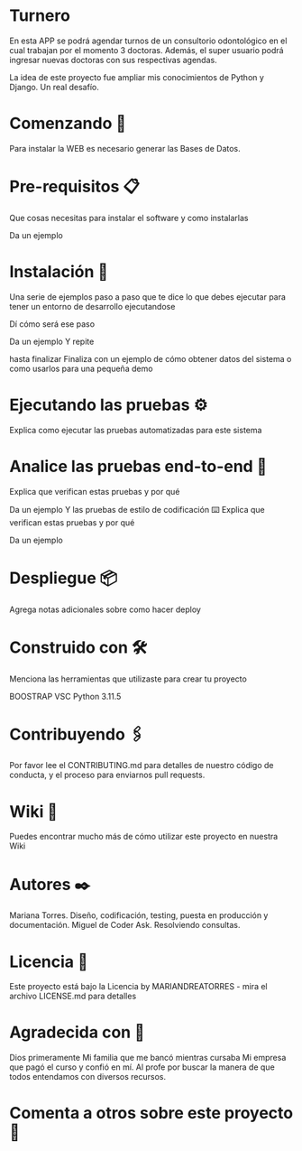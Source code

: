 # Turnero
En esta APP se podrá agendar turnos de un consultorio odontológico en el cual trabajan por el momento 3 doctoras.
Además, el super usuario podrá ingresar nuevas doctoras con sus respectivas agendas.

La idea de este proyecto fue ampliar mis conocimientos de Python y Django.
Un real desafío.

# Comenzando 🚀

Para instalar la WEB es necesario generar las Bases de Datos.

# Pre-requisitos 📋
Que cosas necesitas para instalar el software y como instalarlas

Da un ejemplo
# Instalación 🔧
Una serie de ejemplos paso a paso que te dice lo que debes ejecutar para tener un entorno de desarrollo ejecutandose

Dí cómo será ese paso

Da un ejemplo
Y repite

hasta finalizar
Finaliza con un ejemplo de cómo obtener datos del sistema o como usarlos para una pequeña demo

# Ejecutando las pruebas ⚙️
Explica como ejecutar las pruebas automatizadas para este sistema

# Analice las pruebas end-to-end 🔩
Explica que verifican estas pruebas y por qué

Da un ejemplo
Y las pruebas de estilo de codificación ⌨️
Explica que verifican estas pruebas y por qué

Da un ejemplo
# Despliegue 📦
Agrega notas adicionales sobre como hacer deploy

# Construido con 🛠️
Menciona las herramientas que utilizaste para crear tu proyecto

BOOSTRAP
VSC
Python 3.11.5 

# Contribuyendo 🖇️
Por favor lee el CONTRIBUTING.md para detalles de nuestro código de conducta, y el proceso para enviarnos pull requests.

# Wiki 📖
Puedes encontrar mucho más de cómo utilizar este proyecto en nuestra Wiki

# Autores ✒️
Mariana Torres. Diseño, codificación, testing, puesta en producción y documentación.
Miguel de Coder Ask. Resolviendo consultas.

# Licencia 📄
Este proyecto está bajo la Licencia by MARIANDREATORRES - mira el archivo LICENSE.md para detalles

# Agradecida con 🎁
Dios primeramente
Mi familia que me bancó mientras cursaba
Mi empresa que pagó el curso y confió en mí.
Al profe por buscar la manera de que todos entendamos con diversos recursos.

# Comenta a otros sobre este proyecto 📢


